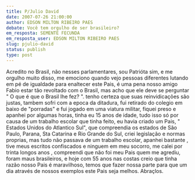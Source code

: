 ```yaml
---
title: P/Julio David
date: 2007-07-26 21:00:00
author: EDSON MILTON RIBEIRO PAES
debate: Você tem orgulho de ser brasileiro?
em_resposta: SEMENTE FECUNDA
em_resposta_user: EDSON MILTON RIBEIRO PAES
slug: pjulio-david
status: publish 
type: post
---
```


Acredito no Brasil, não nesses parlamentares, sou Patrióta sim, e me orgulho muito disso, me emociono quando vejo pessoas diferentes lutando em pé de igualdade para enaltecer este Pais, é uma pena nosso amigo Fabio estar tão revoltado com o Brasil, mas acho que ele deve se perguntar " O que é que o Brasil lhe fez? ". tenho certeza que suas reinvidicações são justas, tambem sofri com a epoca da ditadura, fui retirado do colegio em baixo de "porradas" e fui jogado em uma viatura militar, fiquei preso e apanhei por algumas horas, tinha eu 15 anos de idade, tudo isso só por causa de um trabalho escolar que tinha feito, eu havia criado um Pais, " Estados Unidos do Atlantico Sul", que compreendia os estados de São Paulo, Parana, Sta Catarina e Rio Grande do Sul, criei legislação e normas proprias, mas tudo não passava de um trabalho escolar, apanhei bastante , tive meus escritos confiscados e ninguem em meu socorro, me calei por trinta longos anos , compreendi que não foi meu Pais quem me agrediu, foram maus brasileiros, e hoje com 55 anos nas costas creio que tinha razão nosso Pais é maravilhoso, temos que fazer nossa parte para que um dia através de nossos exemplos este Pais seja melhos. Abraçlos.
